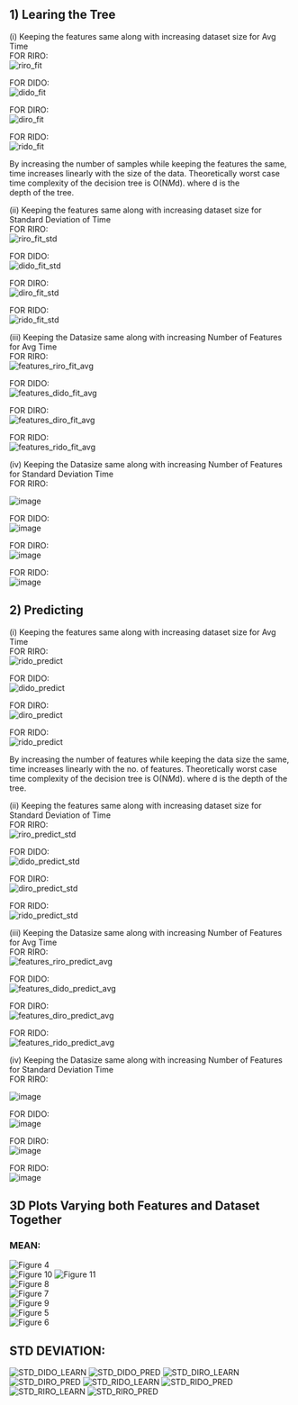 ## 1) Learing the Tree
(i) Keeping the features same along with increasing dataset size for Avg Time  
FOR RIRO:  
![riro_fit](https://github.com/ES335-2024/assignment-1-ml-doofenshmirtz-evil-inc/assets/114944809/886fe08c-3384-44d1-b33f-b4d5b7f3ca5f)  

FOR DIDO:  
![dido_fit](https://github.com/ES335-2024/assignment-1-ml-doofenshmirtz-evil-inc/assets/114944809/11843f92-6e90-4aaf-b683-b280188d8724)  

FOR DIRO:  
![diro_fit](https://github.com/ES335-2024/assignment-1-ml-doofenshmirtz-evil-inc/assets/114944809/8986922a-4e57-4336-a6bf-bd722613d4ae)  

FOR RIDO:  
![rido_fit](https://github.com/ES335-2024/assignment-1-ml-doofenshmirtz-evil-inc/assets/114944809/f3de5358-8120-4d91-ba6d-356ddf151f3c)  

By increasing the number of samples while keeping the features the same, time increases linearly with the size of the data. Theoretically worst case time complexity of the decision tree is O(N*M*d). where d is the depth of the tree.

(ii) Keeping the features same along with increasing dataset size for Standard Deviation of Time  
FOR RIRO:  
![riro_fit_std](https://github.com/ES335-2024/assignment-1-ml-doofenshmirtz-evil-inc/assets/114944809/feba0a45-a248-4c14-af0f-30e2b108980a)


FOR DIDO:  
![dido_fit_std](https://github.com/ES335-2024/assignment-1-ml-doofenshmirtz-evil-inc/assets/114944809/bfa1d03f-21fa-4ff5-8551-f2e68f20ac33)


FOR DIRO:  
![diro_fit_std](https://github.com/ES335-2024/assignment-1-ml-doofenshmirtz-evil-inc/assets/114944809/68405c1a-d329-4d17-b688-2095e82c926f)


FOR RIDO:  
![rido_fit_std](https://github.com/ES335-2024/assignment-1-ml-doofenshmirtz-evil-inc/assets/114944809/d3a3b72f-15e7-4c6b-bf10-2e77e44de8a2)

(iii) Keeping the Datasize same along with increasing Number of Features for Avg Time  
FOR RIRO:  
![features_riro_fit_avg](https://github.com/ES335-2024/assignment-1-ml-doofenshmirtz-evil-inc/assets/114944809/cf0302b1-b1d5-4be0-899d-8f3e20c53ff2)



FOR DIDO:  
![features_dido_fit_avg](https://github.com/ES335-2024/assignment-1-ml-doofenshmirtz-evil-inc/assets/114944809/34bb2400-8b7a-4aa6-b113-f79627f2d3e1)



FOR DIRO:  
![features_diro_fit_avg](https://github.com/ES335-2024/assignment-1-ml-doofenshmirtz-evil-inc/assets/114944809/2fcbc5f2-9b30-467c-8afa-44987fbc48e5)



FOR RIDO:  
![features_rido_fit_avg](https://github.com/ES335-2024/assignment-1-ml-doofenshmirtz-evil-inc/assets/114944809/d093ab9d-d6b9-44b5-b93f-886b73cffaa7)  

(iv) Keeping the Datasize same along with increasing Number of Features for Standard Deviation Time  
FOR RIRO:  

![image](https://github.com/ES335-2024/assignment-1-ml-doofenshmirtz-evil-inc/assets/114944809/66472af1-0627-4933-a4d8-4db856757c20)




FOR DIDO:  
![image](https://github.com/ES335-2024/assignment-1-ml-doofenshmirtz-evil-inc/assets/114944809/4b4e1833-914c-4deb-bfa3-ff9e4f8bd524)




FOR DIRO:  
![image](https://github.com/ES335-2024/assignment-1-ml-doofenshmirtz-evil-inc/assets/114944809/a845bf2f-6f04-4c0e-8622-566de0064e07)  


FOR RIDO:  
![image](https://github.com/ES335-2024/assignment-1-ml-doofenshmirtz-evil-inc/assets/114944809/47890a44-1359-4da5-83f6-96833253e79b)  

## 2) Predicting 

(i) Keeping the features same along with increasing dataset size for Avg Time  
FOR RIRO:  
![rido_predict](https://github.com/ES335-2024/assignment-1-ml-doofenshmirtz-evil-inc/assets/114944809/15fb4e1a-7086-4e40-9a73-1ad5b7d3ce6b)
  

FOR DIDO:  
![dido_predict](https://github.com/ES335-2024/assignment-1-ml-doofenshmirtz-evil-inc/assets/114944809/5fccf576-1c5a-485a-b03b-3d867ccbbadc)


FOR DIRO:  
![diro_predict](https://github.com/ES335-2024/assignment-1-ml-doofenshmirtz-evil-inc/assets/114944809/fad0874b-1a02-4ed3-918d-1de7a8369712)


FOR RIDO:  
![rido_predict](https://github.com/ES335-2024/assignment-1-ml-doofenshmirtz-evil-inc/assets/114944809/a1bbd4ac-ff7e-4ae0-80fd-3e344823fe21)  

By increasing the number of features while keeping the data size the same, time increases linearly with the no. of features. Theoretically worst case time complexity of the decision tree is O(N*M*d). where d is the depth of the tree.

(ii) Keeping the features same along with increasing dataset size for Standard Deviation of Time  
FOR RIRO:  
![riro_predict_std](https://github.com/ES335-2024/assignment-1-ml-doofenshmirtz-evil-inc/assets/114944809/f3fd1f10-3484-4de1-ad6b-7f6042923bec)



FOR DIDO:  
![dido_predict_std](https://github.com/ES335-2024/assignment-1-ml-doofenshmirtz-evil-inc/assets/114944809/8d15964c-fba1-4d7f-8daf-81fb6a27bad6)



FOR DIRO:  
![diro_predict_std](https://github.com/ES335-2024/assignment-1-ml-doofenshmirtz-evil-inc/assets/114944809/f1a0abb3-59a6-4563-a9a8-3ea71bc85492)



FOR RIDO:  
![rido_predict_std](https://github.com/ES335-2024/assignment-1-ml-doofenshmirtz-evil-inc/assets/114944809/e7a56cd8-9c0a-4ae2-afb5-c6afb51a015e)  

(iii) Keeping the Datasize same along with increasing Number of Features for Avg Time  
FOR RIRO:  
![features_riro_predict_avg](https://github.com/ES335-2024/assignment-1-ml-doofenshmirtz-evil-inc/assets/114944809/675a8734-b08f-47df-92e1-a7c15be20e98)




FOR DIDO:  
![features_dido_predict_avg](https://github.com/ES335-2024/assignment-1-ml-doofenshmirtz-evil-inc/assets/114944809/398365e3-3f9d-4559-9013-88056ea33372)




FOR DIRO:  
![features_diro_predict_avg](https://github.com/ES335-2024/assignment-1-ml-doofenshmirtz-evil-inc/assets/114944809/794d6204-a33f-4f75-9823-3f0555faddfc)




FOR RIDO:  
![features_rido_predict_avg](https://github.com/ES335-2024/assignment-1-ml-doofenshmirtz-evil-inc/assets/114944809/8964c6b4-58a2-4e79-8623-a4ae076bba84)

(iv) Keeping the Datasize same along with increasing Number of Features for Standard Deviation Time  
FOR RIRO:  

![image](https://github.com/ES335-2024/assignment-1-ml-doofenshmirtz-evil-inc/assets/114944809/a7a9b307-fcd4-4b18-b029-09b5294c1677)





FOR DIDO:  
![image](https://github.com/ES335-2024/assignment-1-ml-doofenshmirtz-evil-inc/assets/114944809/654b28fc-30a6-47a1-89c6-d35058b7f4fb)





FOR DIRO:  
![image](https://github.com/ES335-2024/assignment-1-ml-doofenshmirtz-evil-inc/assets/114944809/7909cfac-dc9d-429c-9cc4-a9366368d360)



FOR RIDO:  
![image](https://github.com/ES335-2024/assignment-1-ml-doofenshmirtz-evil-inc/assets/114944809/5712aac1-82c8-490f-8530-e6ad8b7d002d)

## 3D Plots Varying both Features and Dataset Together  

### MEAN:
![Figure 4](https://github.com/ES335-2024/assignment-1-ml-doofenshmirtz-evil-inc/assets/114944809/1a799719-f35a-4407-bc32-d79d532929c9)  
![Figure 10](https://github.com/ES335-2024/assignment-1-ml-doofenshmirtz-evil-inc/assets/114944809/964180d9-61a0-45b6-b220-3c9d58f85995)
![Figure 11](https://github.com/ES335-2024/assignment-1-ml-doofenshmirtz-evil-inc/assets/114944809/43c3aab3-78d3-42fd-9b2d-897fca5f9d83)  
![Figure 8](https://github.com/ES335-2024/assignment-1-ml-doofenshmirtz-evil-inc/assets/114944809/4c87d5d1-975b-4f66-92ad-e36c9f67f752)  
![Figure 7](https://github.com/ES335-2024/assignment-1-ml-doofenshmirtz-evil-inc/assets/114944809/616a228c-916f-476f-9914-1477a18333f2)  
![Figure 9](https://github.com/ES335-2024/assignment-1-ml-doofenshmirtz-evil-inc/assets/114944809/bd8f971d-8578-4f6f-ba67-7045c8b23f9d)  
![Figure 5](https://github.com/ES335-2024/assignment-1-ml-doofenshmirtz-evil-inc/assets/114944809/5165c007-d360-4a42-b969-8d65bf1b8709)  
![Figure 6](https://github.com/ES335-2024/assignment-1-ml-doofenshmirtz-evil-inc/assets/114944809/4e6b2edf-26ea-4409-a554-bb0999c96d10)



## STD DEVIATION:
![STD_DIDO_LEARN](https://github.com/ES335-2024/assignment-1-ml-doofenshmirtz-evil-inc/assets/116496604/4c7b0560-d587-4e20-a023-5d6ae37bd7cb)
![STD_DIDO_PRED](https://github.com/ES335-2024/assignment-1-ml-doofenshmirtz-evil-inc/assets/116496604/e6ac76fd-ad1b-45c5-bef9-9f736c04076e)
![STD_DIRO_LEARN](https://github.com/ES335-2024/assignment-1-ml-doofenshmirtz-evil-inc/assets/116496604/1496e02f-68d7-4a62-ae78-89e0fc59a8c7)
![STD_DIRO_PRED](https://github.com/ES335-2024/assignment-1-ml-doofenshmirtz-evil-inc/assets/116496604/08f343fb-301c-42b7-a090-5f51d42e4bbd)
![STD_RIDO_LEARN](https://github.com/ES335-2024/assignment-1-ml-doofenshmirtz-evil-inc/assets/116496604/245a0eb8-9c60-4036-842c-e9c40eb92f25)
![STD_RIDO_PRED](https://github.com/ES335-2024/assignment-1-ml-doofenshmirtz-evil-inc/assets/116496604/14aec272-037f-412e-a9fb-9720f12089f6)
![STD_RIRO_LEARN](https://github.com/ES335-2024/assignment-1-ml-doofenshmirtz-evil-inc/assets/116496604/a6bd1e1a-e6cb-4eda-b956-4473d4331049)
![STD_RIRO_PRED](https://github.com/ES335-2024/assignment-1-ml-doofenshmirtz-evil-inc/assets/116496604/47fc594d-191d-416d-a0c0-ff5dd66f40ce)














